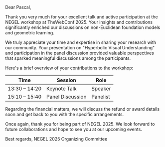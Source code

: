 Dear Pascal,

Thank you very much for your excellent talk and active participation at the NEGEL workshop at TheWebConf 2025. Your insights and contributions significantly enriched our discussions on non-Euclidean foundation models and geometric learning.

We truly appreciate your time and expertise in sharing your research with our community. Your presentation on "Hyperbolic Visual Understanding" and participation in the panel discussion provided valuable perspectives that sparked meaningful discussions among the participants.

Here's a brief overview of your contributions to the workshop:

| Time | Session | Role |
|------|---------|------|
| 13:30 – 14:20 | Keynote Talk | Speaker |
| 15:10 – 15:40 | Panel Discussion | Panelist |

Regarding the financial matters, we will discuss the refund or award details soon and get back to you with the specific arrangements.

Once again, thank you for being part of NEGEL 2025. We look forward to future collaborations and hope to see you at our upcoming events.

Best regards,
NEGEL 2025 Organizing Committee 